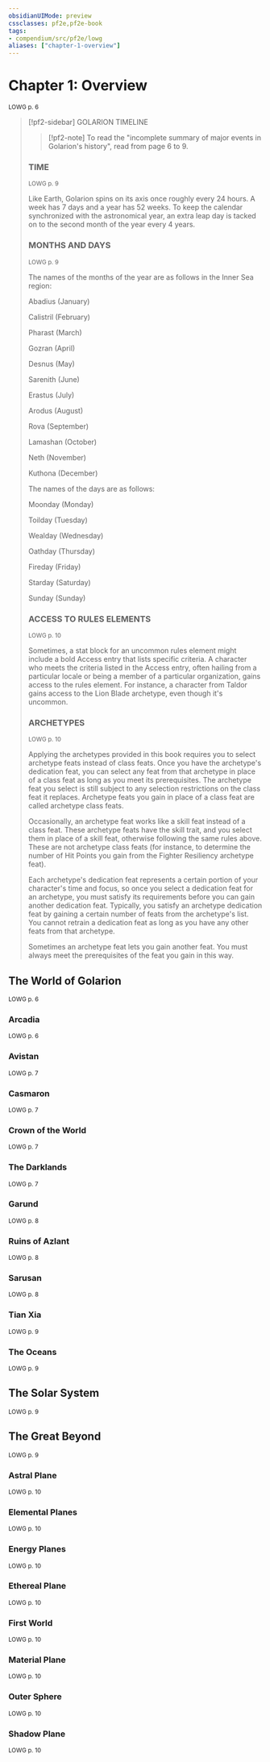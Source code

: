 ```yaml
---
obsidianUIMode: preview
cssclasses: pf2e,pf2e-book
tags:
- compendium/src/pf2e/lowg
aliases: ["chapter-1-overview"]
---
```

# Chapter 1: Overview
<sup>LOWG p. 6</sup>

> [!pf2-sidebar] GOLARION TIMELINE
> 
> > [!pf2-note]
> To read the "incomplete summary of major events in Golarion's history", read from page 6 to 9.
> 
> ### TIME
> <sup>LOWG p. 9</sup>
> 
> Like Earth, Golarion spins on its axis once roughly every 24 hours. A week has 7 days and a year has 52 weeks. To keep the calendar synchronized with the astronomical year, an extra leap day is tacked on to the second month of the year every 4 years.
> 
> ### MONTHS AND DAYS
> <sup>LOWG p. 9</sup>
> 
> The names of the months of the year are as follows in the Inner Sea region:
> 
> Abadius (January)
> 
> Calistril (February)
> 
> Pharast (March)
> 
> Gozran (April)
> 
> Desnus (May)
> 
> Sarenith (June)
> 
> Erastus (July)
> 
> Arodus (August)
> 
> Rova (September)
> 
> Lamashan (October)
> 
> Neth (November)
> 
> Kuthona (December)
> 
> The names of the days are as follows:
> 
> Moonday (Monday)
> 
> Toilday (Tuesday)
> 
> Wealday (Wednesday)
> 
> Oathday (Thursday)
> 
> Fireday (Friday)
> 
> Starday (Saturday)
> 
> Sunday (Sunday)
> 
> ### ACCESS TO RULES ELEMENTS
> <sup>LOWG p. 10</sup>
> 
> Sometimes, a stat block for an uncommon rules element might include a bold Access entry that lists specific criteria. A character who meets the criteria listed in the Access entry, often hailing from a particular locale or being a member of a particular organization, gains access to the rules element. For instance, a character from Taldor gains access to the Lion Blade archetype, even though it's uncommon.
> 
> ### ARCHETYPES
> <sup>LOWG p. 10</sup>
> 
> Applying the archetypes provided in this book requires you to select archetype feats instead of class feats. Once you have the archetype's dedication feat, you can select any feat from that archetype in place of a class feat as long as you meet its prerequisites. The archetype feat you select is still subject to any selection restrictions on the class feat it replaces. Archetype feats you gain in place of a class feat are called archetype class feats.
> 
> Occasionally, an archetype feat works like a skill feat instead of a class feat. These archetype feats have the skill trait, and you select them in place of a skill feat, otherwise following the same rules above. These are not archetype class feats (for instance, to determine the number of Hit Points you gain from the Fighter Resiliency archetype feat).
> 
> Each archetype's dedication feat represents a certain portion of your character's time and focus, so once you select a dedication feat for an archetype, you must satisfy its requirements before you can gain another dedication feat. Typically, you satisfy an archetype dedication feat by gaining a certain number of feats from the archetype's list. You cannot retrain a dedication feat as long as you have any other feats from that archetype.
> 
> Sometimes an archetype feat lets you gain another feat. You must always meet the prerequisites of the feat you gain in this way.

## The World of Golarion
<sup>LOWG p. 6</sup>

### Arcadia
<sup>LOWG p. 6</sup>

### Avistan
<sup>LOWG p. 7</sup>

### Casmaron
<sup>LOWG p. 7</sup>

### Crown of the World
<sup>LOWG p. 7</sup>

### The Darklands
<sup>LOWG p. 7</sup>

### Garund
<sup>LOWG p. 8</sup>

### Ruins of Azlant
<sup>LOWG p. 8</sup>

### Sarusan
<sup>LOWG p. 8</sup>

### Tian Xia
<sup>LOWG p. 9</sup>

### The Oceans
<sup>LOWG p. 9</sup>

## The Solar System
<sup>LOWG p. 9</sup>

## The Great Beyond
<sup>LOWG p. 9</sup>

### Astral Plane
<sup>LOWG p. 10</sup>

### Elemental Planes
<sup>LOWG p. 10</sup>

### Energy Planes
<sup>LOWG p. 10</sup>

### Ethereal Plane
<sup>LOWG p. 10</sup>

### First World
<sup>LOWG p. 10</sup>

### Material Plane
<sup>LOWG p. 10</sup>

### Outer Sphere
<sup>LOWG p. 10</sup>

### Shadow Plane
<sup>LOWG p. 10</sup>
